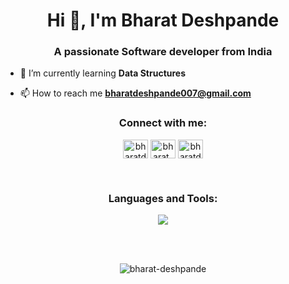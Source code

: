 <h1 align="center">Hi 👋, I'm Bharat Deshpande</h1>
<h3 align="center">A passionate Software developer from India</h3>

- 🌱 I’m currently learning **Data Structures**

- 📫 How to reach me **bharatdeshpande007@gmail.com**

<h3 align="center">Connect with me:</h3>
<p align="center">
<a href="https://linkedin.com/in/bharatdeshpande" target="blank"><img align="center" src="https://raw.githubusercontent.com/rahuldkjain/github-profile-readme-generator/master/src/images/icons/Social/linked-in-alt.svg" alt="bharatdeshpande" height="30" width="40" /></a>
<a href="https://instagram.com/bharat_d07" target="blank"><img align="center" src="https://raw.githubusercontent.com/rahuldkjain/github-profile-readme-generator/master/src/images/icons/Social/instagram.svg" alt="bharat_d07" height="30" width="40" /></a>
<a href="https://www.leetcode.com/bharatdeshpande" target="blank"><img align="center" src="https://raw.githubusercontent.com/rahuldkjain/github-profile-readme-generator/master/src/images/icons/Social/leet-code.svg" alt="bharatdeshpande" height="30" width="40" /></a>
</p>
<br/>
 

<h3 align="center">Languages and Tools:</h3>
<p align="center">
  <a href="https://skillicons.dev">
    <img src="https://skillicons.dev/icons?i=c,css,discord,git,github,html,java,js,materialui,mysql,nodejs,postgres,react,tailwind,vscode" />
  </a>
</p>

<br/>
<br/>

<p align="center"><img align="center" src="https://github-readme-stats.vercel.app/api/top-langs?username=bharat-deshpande&show_icons=true&locale=en&layout=compact" alt="bharat-deshpande" /></p>

